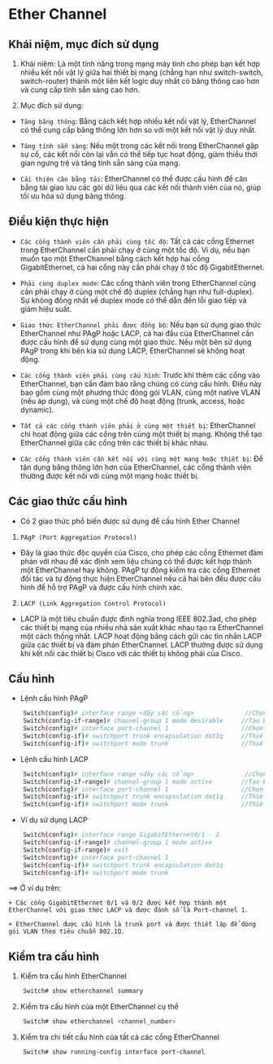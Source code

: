 # Ether Channel

##  Khái niệm, mục đích sử dụng

1. Khái niệm: Là một tính năng trong mạng máy tính cho phép bạn kết hợp nhiều kết nối vật lý giữa hai thiết bị mạng (chẳng hạn như switch-switch, switch-router) thành một liên kết logic duy nhất có băng thông cao hơn và cung cấp tính sẵn sàng cao hơn.

2. Mục đích sử dụng:

- `Tăng băng thông`: Bằng cách kết hợp nhiều kết nối vật lý, EtherChannel có thể cung cấp băng thông lớn hơn so với một kết nối vật lý duy nhất.

- `Tăng tính sẵn sàng`: Nếu một trong các kết nối trong EtherChannel gặp sự cố, các kết nối còn lại vẫn có thể tiếp tục hoạt động, giảm thiểu thời gian ngưng trệ và tăng tính sẵn sàng của mạng.

- `Cải thiện cân bằng tải`: EtherChannel có thể được cấu hình để cân bằng tải giao lưu các gói dữ liệu qua các kết nối thành viên của nó, giúp tối ưu hóa sử dụng băng thông.

## Điều kiện thực hiện

- `Các cổng thành viên cần phải cùng tốc độ`: Tất cả các cổng Ethernet trong EtherChannel cần phải chạy ở cùng một tốc độ. Ví dụ, nếu bạn muốn tạo một EtherChannel bằng cách kết hợp hai cổng GigabitEthernet, cả hai cổng này cần phải chạy ở tốc độ GigabitEthernet.

- `Phải cùng duplex mode`: Các cổng thành viên trong EtherChannel cũng cần phải chạy ở cùng một chế độ duplex (chẳng hạn như full-duplex). Sự không đồng nhất về duplex mode có thể dẫn đến lỗi giao tiếp và giảm hiệu suất.

- `Giao thức EtherChannel phải được đồng bộ`: Nếu bạn sử dụng giao thức EtherChannel như PAgP hoặc LACP, cả hai đầu của EtherChannel cần được cấu hình để sử dụng cùng một giao thức. Nếu một bên sử dụng PAgP trong khi bên kia sử dụng LACP, EtherChannel sẽ không hoạt động.

- `Các cổng thành viên phải cùng cấu hình`: Trước khi thêm các cổng vào EtherChannel, bạn cần đảm bảo rằng chúng có cùng cấu hình. Điều này bao gồm cùng một phương thức đóng gói VLAN, cùng một native VLAN (nếu áp dụng), và cùng một chế độ hoạt động (trunk, access, hoặc dynamic).

- `Tất cả các cổng thành viên phải ở cùng một thiết bị`: EtherChannel chỉ hoạt động giữa các cổng trên cùng một thiết bị mạng. Không thể tạo EtherChannel giữa các cổng trên các thiết bị khác nhau.

- `Các cổng thành viên cần kết nối với cùng một mạng hoặc thiết bị`: Để tận dụng băng thông lớn hơn của EtherChannel, các cổng thành viên thường được kết nối với cùng một mạng hoặc thiết bị.

## Các giao thức cấu hình

- Có 2 giao thức phổ biến được sử dụng để cấu hình Ether Channel

1. `PAgP (Port Aggregation Protocol)`

- Đây là giao thức độc quyền của Cisco, cho phép các cổng Ethernet đàm phán với nhau để xác định xem liệu chúng có thể được kết hợp thành một EtherChannel hay không. PAgP tự động kiểm tra các cổng Ethernet đối tác và tự động thực hiện EtherChannel nếu cả hai bên đều được cấu hình để hỗ trợ PAgP và được cấu hình chính xác.

2. `LACP (Link Aggregation Control Protocol)`

- LACP là một tiêu chuẩn được định nghĩa trong IEEE 802.3ad, cho phép các thiết bị mạng của nhiều nhà sản xuất khác nhau tạo ra EtherChannel một cách thống nhất. LACP hoạt động bằng cách gửi các tin nhắn LACP giữa các thiết bị và đàm phán EtherChannel. LACP thường được sử dụng khi kết nối các thiết bị Cisco với các thiết bị không phải của Cisco.

## Cấu hình 

- Lệnh cấu hình PAgP

```sh
	Switch(config)# interface range <dãy các cổng>    			//Chọn các cổng thành viên
	Switch(config-if-range)# channel-group 1 mode desirable    	//Tạo EtherChannel với PAgP <desirable | auto>
	Switch(config)# interface port-channel 1               		//Chọn cổng EtherChannel
	Switch(config-if)# switchport trunk encapsulation dot1q  	//Thiết lập giao thức đóng gói VLAN trên EtherChannel (nếu cần)
	Switch(config-if)# switchport mode trunk              		//Thiết lập EtherChannel là trunk port (nếu cần)
```
- Lệnh cấu hình LACP

```sh
	Switch(config)# interface range <dãy các cổng>    			//Chọn các cổng thành viên
	Switch(config-if-range)# channel-group 1 mode active        //Tạo EtherChannel với LACP <active | passive>
	Switch(config)# interface port-channel 1               		//Chọn cổng EtherChannel
	Switch(config-if)# switchport trunk encapsulation dot1q  	//Thiết lập giao thức đóng gói VLAN trên EtherChannel (nếu cần)
	Switch(config-if)# switchport mode trunk              		//Thiết lập EtherChannel là trunk port (nếu cần)
```

- Ví dụ sử dụng LACP

```sh
	Switch(config)# interface range GigabitEthernet0/1 - 2  
	Switch(config-if-range)# channel-group 1 mode active    
	Switch(config-if-range)# exit
	Switch(config)# interface port-channel 1               		
	Switch(config-if)# switchport trunk encapsulation dot1q  
	Switch(config-if)# switchport mode trunk              			
```

==> Ở ví dụ trên:

	+ Các cổng GigabitEthernet 0/1 và 0/2 được kết hợp thành một EtherChannel với giao thức LACP và được đánh số là Port-channel 1.

	+ EtherChannel được cấu hình là trunk port và được thiết lập để đóng gói VLAN theo tiêu chuẩn 802.1Q.

## Kiểm tra cấu hình

1. Kiểm tra cấu hình EtherChannel

```sh
	Switch# show etherchannel summary
```

2. Kiểm tra cấu hình của một EtherChannel cụ thể

```sh
	Switch# show etherchannel <channel_number> 
```

3. Kiểm tra chi tiết cấu hình của tất cả các cổng EtherChannel

```sh
	Switch# show running-config interface port-channel
```
